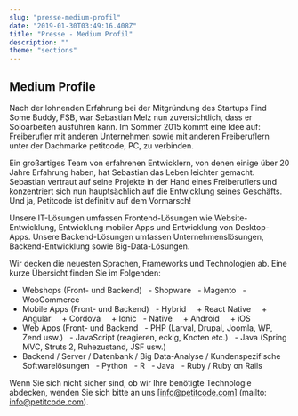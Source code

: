 ```yaml
---
slug: "presse-medium-profil"
date: "2019-01-30T03:49:16.408Z"
title: "Presse - Medium Profil"
description: ""
theme: "sections"
---
```


<Sections>
<Section>
<SectionContent>

## Medium Profile

Nach der lohnenden Erfahrung bei der Mitgründung des Startups Find Some Buddy, FSB, war Sebastian Melz nun zuversichtlich, dass er Soloarbeiten ausführen kann. Im Sommer 2015 kommt eine Idee auf: Freiberufler mit anderen Unternehmen sowie mit anderen Freiberuflern unter der Dachmarke petitcode, PC, zu verbinden.

Ein großartiges Team von erfahrenen Entwicklern, von denen einige über 20 Jahre Erfahrung haben, hat Sebastian das Leben leichter gemacht. Sebastian vertraut auf seine Projekte in der Hand eines Freiberuflers und konzentriert sich nun hauptsächlich auf die Entwicklung seines Geschäfts. Und ja, Petitcode ist definitiv auf dem Vormarsch!

Unsere IT-Lösungen umfassen Frontend-Lösungen wie Website-Entwicklung, Entwicklung mobiler Apps und Entwicklung von Desktop-Apps. Unsere Backend-Lösungen umfassen Unternehmenslösungen, Backend-Entwicklung sowie Big-Data-Lösungen.

Wir decken die neuesten Sprachen, Frameworks und Technologien ab. Eine kurze Übersicht finden Sie im Folgenden:

* Webshops (Front- und Backend)
  - Shopware
  - Magento
  - WooCommerce
* Mobile Apps (Front- und Backend)
  - Hybrid
    + React Native
    + Angular
    + Cordova
    + Ionic
  - Native
    + Android
    + iOS
* Web Apps (Front- und Backend
  - PHP (Larval, Drupal, Joomla, WP, Zend usw.)
  - JavaScript (reagieren, eckig, Knoten etc.)
  - Java (Spring MVC, Struts 2, Ruhezustand, JSF usw.)
* Backend / Server / Datenbank / Big Data-Analyse / Kundenspezifische Softwarelösungen
  - Python
  - R
  - Java
  - Ruby / Ruby on Rails

Wenn Sie sich nicht sicher sind, ob wir Ihre benötigte Technologie abdecken, wenden Sie sich bitte an uns [info@petitcode.com] (mailto: info@petitcode.com).


</SectionContent>
</Section>
</Sections>